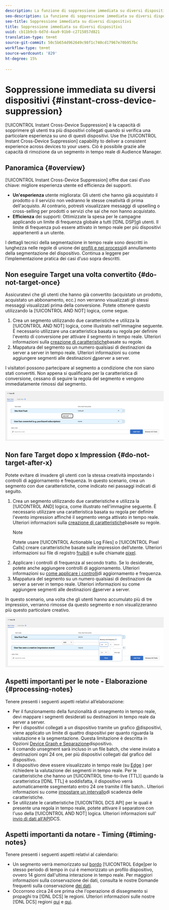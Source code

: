 ```yaml
---
description: La funzione di soppressione immediata su diversi dispositivi consente di eliminare gli utenti per i diversi dispositivi a cui sono associati, dopo il verificarsi di una specifica esperienza su uno di tali dispositivi. Questa funzione consente di fornire a un utente un’esperienza coerente su tutti i suoi dispositivi. Ciò è possibile grazie alle capacità di rimozione da un segmento in tempo reale di Audience Manager.
seo-description: La funzione di soppressione immediata su diversi dispositivi consente di eliminare gli utenti per i diversi dispositivi a cui sono associati, dopo il verificarsi di una specifica esperienza su uno di tali dispositivi. Questa funzione consente di fornire a un utente un’esperienza coerente su tutti i suoi dispositivi. Ciò è possibile grazie alle capacità di rimozione da un segmento in tempo reale di Audience Manager.
seo-title: Soppressione immediata su diversi dispositivi
title: Soppressione immediata su diversi dispositivi
uuid: cb11b9cb-6d7d-4aa9-91b0-c2715857d821
translation-type: tm+mt
source-git-commit: 50c5b654d962649c98f1c740cd17967e70b957bc
workflow-type: tm+mt
source-wordcount: '829'
ht-degree: 15%

---
```



# Soppressione immediata su diversi dispositivi {#instant-cross-device-suppression}

[!UICONTROL Instant Cross-Device Suppression] è la capacità di sopprimere gli utenti tra più dispositivi collegati quando si verifica una particolare esperienza su uno di questi dispositivi. Use the [!UICONTROL Instant Cross-Device Suppression] capability to deliver a consistent experience across devices to your users. Ciò è possibile grazie alle capacità di rimozione da un segmento in tempo reale di Audience Manager.

## Panoramica {#overview}

[!UICONTROL Instant Cross-Device Suppression] offre due casi d’uso chiave: migliore esperienza utente ed efficienza dei supporti.

* **Un&#39;esperienza** utente migliorata: Gli utenti che hanno già acquistato il prodotto o il servizio non vedranno le stesse creatività di prima dell&#39;acquisto. Al contrario, potresti visualizzare messaggi di upselling o cross-selling per prodotti o servizi che sai che non hanno acquistato.
* **Efficienza** dei supporti: Ottimizzate la spesa per le campagne applicando un limite di frequenza globale a tutti [!DNL DSP]gli utenti. Il limite di frequenza può essere attivato in tempo reale per più dispositivi appartenenti a un utente.

I dettagli tecnici della segmentazione in tempo reale sono descritti in lunghezza nelle regole di unione dei [profili e nei processi](merge-rule-unsegment.md)di annullamento della segmentazione del dispositivo. Continua a leggere per l’implementazione pratica dei casi d’uso sopra descritti.

## Non eseguire Target una volta convertito {#do-not-target-once}

Assicuratevi che gli utenti che hanno già convertito (acquistato un prodotto, acquistato un abbonamento, ecc.) non verranno visualizzati gli stessi messaggi visualizzati prima della conversione. Potete ottenere questo utilizzando la [!UICONTROL AND NOT] logica, come segue.

1. Crea un segmento utilizzando due caratteristiche e utilizza la [!UICONTROL AND NOT] logica, come illustrato nell&#39;immagine seguente. È necessario utilizzare una caratteristica basata su regola per definire l&#39;evento di conversione per attivare il segmento in tempo reale. Ulteriori informazioni sulla [creazione di caratteristiche](../traits/create-onboarded-rule-based-traits.md)basate su regole.
2. Mappatura del segmento su un numero qualsiasi di destinazioni da server a server in tempo reale. Ulteriori informazioni su come aggiungere segmenti alle destinazioni [da](../destinations/add-edit-segments.md)server a server.

I visitatori possono partecipare al segmento a condizione che non siano stati convertiti. Non appena si qualificano per la caratteristica di conversione, cessano di seguire la regola del segmento e vengono immediatamente rimossi dal segmento.

![](assets/and_not_use_case.png)

## Non fare Target dopo x Impression {#do-not-target-after-x}

Potete evitare di invadere gli utenti con la stessa creatività impostando i controlli di aggiornamento e frequenza. In questo scenario, crea un segmento con due caratteristiche, come indicato nei passaggi indicati di seguito.

1. Crea un segmento utilizzando due caratteristiche e utilizza la [!UICONTROL AND] logica, come illustrato nell&#39;immagine seguente. È necessario utilizzare una caratteristica basata su regola per definire l&#39;evento impression affinché il segmento venga attivato in tempo reale. Ulteriori informazioni sulla [creazione di caratteristiche](../traits/create-onboarded-rule-based-traits.md)basate su regole.
   >[!NOTE]
   >
   >Potete usare [!UICONTROL Actionable Log Files] o [!UICONTROL Pixel Calls] creare caratteristiche basate sulle impression dell’utente. Ulteriori informazioni sui file di registro [fruibili](../../integration/media-data-integration/actionable-log-files.md) e sulle chiamate [pixel](../../integration/media-data-integration/impression-data-pixels.md).
2. Applicare i controlli di frequenza al secondo tratto. Se lo desiderate, potete anche aggiungere controlli di aggiornamento. Ulteriori informazioni su [come applicare i controlli](../segments/recency-and-frequency.md)di aggiornamento e frequenza.
3. Mappatura del segmento su un numero qualsiasi di destinazioni da server a server in tempo reale. Ulteriori informazioni su come aggiungere segmenti alle destinazioni [da](../destinations/add-edit-segments.md)server a server.

In questo scenario, una volta che gli utenti hanno accumulato più di tre impression, verranno rimosse da questo segmento e non visualizzeranno più questo particolare creativo.

![](assets/impressions_use_case.png)

## Aspetti importanti per le note - Elaborazione {#processing-notes}

Tenere presenti i seguenti aspetti relativi all’elaborazione:

* Per il funzionamento della funzionalità di unsegmento in tempo reale, devi mappare i segmenti desiderati su destinazioni in tempo reale da server a server.
* Per i dispositivi collegati a un dispositivo tramite un grafico [di](profile-link-use-case.md#recommendations)dispositivi, viene applicato un limite di quattro dispositivi per quanto riguarda la valutazione e la segmentazione. Questa limitazione è descritta in Opzioni [Device Graph e Separazione](merge-rule-unsegment.md#device-graph-options-unsegmentation)dispositivo. &#x200B;
* Il comando unsegment sarà incluso in un file batch, che viene inviato a destinazioni ogni 24 ore, per più dispositivi collegati dal grafico del dispositivo.
* Il dispositivo deve essere visualizzato in tempo reale (su [Edge](../../reference/system-components/components-edge.md) ) per richiedere la valutazione dei segmenti in tempo reale. Per le caratteristiche che hanno un [!UICONTROL time-to-live (TTL)] quando la caratteristica [!DNL TTL] è soddisfatta, il dispositivo verrà automaticamente ssegmentato entro 24 ore tramite il file batch.. &#x200B; Ulteriori informazioni su come [impostare un intervallo](../traits/create-onboarded-rule-based-traits.md#set-expiration-interval)di scadenza delle caratteristiche.
* Se utilizzate le caratteristiche [!UICONTROL DCS API] per le quali è presente una regola in tempo reale, potete attivare il separatore con l&#39;uso della [!UICONTROL AND NOT] logica. Ulteriori informazioni sull&#39; [invio di dati all&#39;API](../../api/dcs-intro/dcs-event-calls/dcs-url-send.md)DCS. &#x200B;

## Aspetti importanti da notare - Timing {#timing-notes}

Tenere presenti i seguenti aspetti relativi al calendario:

* Un segmento verrà memorizzato sul [bordo](../../reference/system-components/components-edge.md) [!UICONTROL Edge]per lo stesso periodo di tempo in cui è memorizzato un profilo dispositivo, ovvero 14 giorni dall&#39;ultima interazione in tempo reale. Per maggiori informazioni sulla conservazione dei dati, consulta le nostre Domande frequenti sulla conservazione [dei dati](../../faq/faq-privacy.md#data-retention-faq).
* Occorrono circa 24 ore prima che l&#39;operazione di dissegmento si propaghi tra [!DNL DCS] le regioni. Ulteriori informazioni sulle nostre [!DNL DCS] regioni [qui](../..//reference/system-components/components-data-collection.md) e [qui](../../api/dcs-intro/dcs-api-reference/dcs-regions.md).
